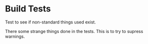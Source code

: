 # Build Tests

Test to see if non-standard things used exist.

There some strange things done in the tests. This is to try to supress warnings.
